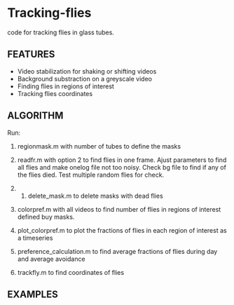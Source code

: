 Tracking-flies
==============
code for tracking flies in glass tubes.

FEATURES
--------

* Video stabilization for shaking or shifting videos
* Background substraction on a greyscale video
* Finding flies in regions of interest
* Tracking flies coordinates

ALGORITHM
---------
Run:

1) regionmask.m with number of tubes to define the masks 

2) readfr.m with option 2 to find flies in one frame. Ajust parameters to find all flies and make onelog file not too noisy. Check bg file to find if any of the flies died. Test multiple random flies for check.

2. 1) delete_mask.m to delete masks with dead flies

3) colorpref.m with all videos to find number of flies in regions of interest defined buy masks.

4) plot_colorpref.m to plot the fractions of flies in each region of interest as a timeseries

5) preference_calculation.m to find average fractions of flies during day and average avoidance

6) trackfly.m to find coordinates of flies 

EXAMPLES
--------
